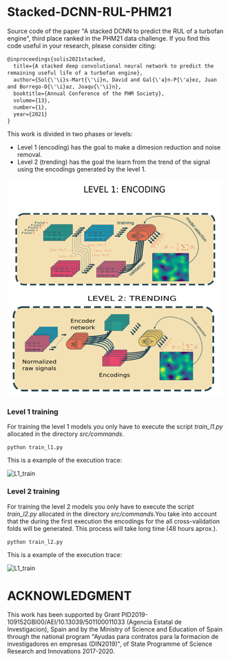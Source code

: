 # Stacked-DCNN-RUL-PHM21
Source code of the paper "A stacked DCNN to predict the RUL of a turbofan engine", third place ranked in the PHM21 data 
challenge. If you find this code useful in your research, please consider citing:

```
@inproceedings{solis2021stacked,
  title={A stacked deep convolutional neural network to predict the remaining useful life of a turbofan engine},
  author={Sol{\'\i}s-Mart{\'\i}n, David and Gal{\'a}n-P{\'a}ez, Juan and Borrego-D{\'\i}az, Joaqu{\'\i}n},
  booktitle={Annual Conference of the PHM Society},
  volume={13},
  number={1},
  year={2021}
}
```

This work is divided in two phases or levels:
  - Level 1 (encoding) has the goal to make a dimesion reduction and noise removal. 
  - Level 2 (trending) has the goal the learn from the trend of the signal using the encodings generated by the level 1.
  
![Methodology](images/method.png)  

### Level 1 training

For training the level 1 models you only have to execute the script *train_l1.py* allocated in the directory 
*src/commands*. 

```
python train_l1.py
```

This is a example of the execution trace:

![L1_train](images/l1.gif)  

### Level 2 training

For training the level 2 models you only have to execute the script *train_l2.py* allocated in the directory 
*src/commands*.You take into account that the during the first execution the encodings for the all cross-validation folds will be generated. This process will take long time (48 hours aprox.).

```
python train_l2.py
```

This is a example of the execution trace:

![L1_train](images/train_l2.gif)  


# ACKNOWLEDGMENT
This work has been supported by Grant PID2019-109152GBI00/AEI/10.13039/501100011033 (Agencia Estatal de Investigacion), 
Spain and by the Ministry of Science and Education of Spain through the national program "Ayudas para contratos para la 
formacion de investigadores en empresas (DIN2019)", of State Programme of Science Research and Innovations 2017-2020.
